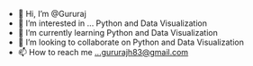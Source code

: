 - 👋 Hi, I’m @Gururaj
- 👀 I’m interested in ... Python and Data Visualization
- 🌱 I’m currently learning Python and Data Visualization
- 💞️ I’m looking to collaborate on Python and Data Visualization
- 📫 How to reach me ...gururajh83@gmail.com

<!---
gururajh/gururajh is a ✨ special ✨ repository because its `README.md` (this file) appears on your GitHub profile.
You can click the Preview link to take a look at your changes.
--->
